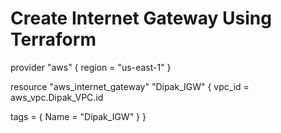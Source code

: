  # Create Internet Gateway Using Terraform
 
 provider "aws" {
   region = "us-east-1"
 }


 resource "aws_internet_gateway" "Dipak_IGW" {
   vpc_id = aws_vpc.Dipak_VPC.id

   tags = {
     Name = "Dipak_IGW"
   }
 } 
